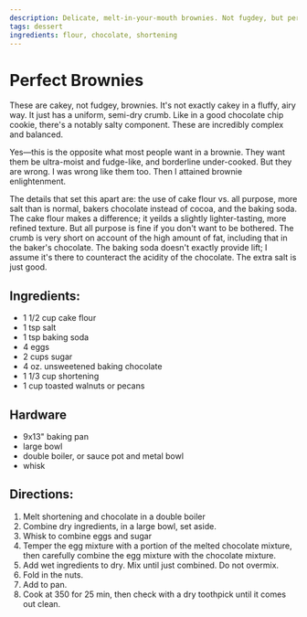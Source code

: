 ```yaml
---
description: Delicate, melt-in-your-mouth brownies. Not fugdey, but perfect. 
tags: dessert
ingredients: flour, chocolate, shortening
---
```


# Perfect Brownies

These are cakey, not fudgey, brownies. It's not exactly cakey in a fluffy, airy way. It just has a uniform, semi-dry crumb. Like in a good chocolate chip cookie, there's a notably salty component. These are incredibly complex and balanced. 

Yes—this is the opposite what most people want in a brownie. They want them be ultra-moist and fudge-like, and borderline under-cooked. But they are wrong. I was wrong like them too. Then I attained brownie enlightenment. 

The details that set this apart are: the use of cake flour vs. all purpose, more salt than is normal, bakers chocolate instead of cocoa, and  the baking soda. The cake flour makes a difference; it yeilds a slightly lighter-tasting, more refined texture. But all purpose is fine if you don't want to be bothered. The crumb is very short on account of the high amount of fat, including that in the baker's chocolate. The baking soda doesn't exactly provide lift; I assume it's there to counteract the acidity of the chocolate. The extra salt is just good. 

## Ingredients:

- 1 1/2 cup cake flour
- 1 tsp salt
- 1 tsp baking soda
- 4 eggs
- 2 cups sugar
- 4 oz. unsweetened baking chocolate
- 1 1/3 cup shortening
- 1 cup toasted walnuts or pecans

## Hardware
- 9x13" baking pan
- large bowl
- double boiler, or sauce pot and metal bowl
- whisk

## Directions:

1. Melt shortening and chocolate in a double boiler
2. Combine dry ingredients, in a large bowl, set aside.
3. Whisk to combine eggs and sugar
4. Temper the egg mixture with a portion of the melted chocolate mixture, then carefully combine the egg mixture with the chocolate mixture.
5. Add wet ingredients to dry. Mix until just combined. Do not overmix.
6. Fold in the nuts.
7. Add to pan.
8. Cook at 350 for 25 min, then check with a dry toothpick until it comes out clean. 
